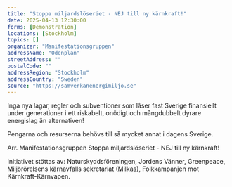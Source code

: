 ```yaml
---
title: "Stoppa miljardslöseriet - NEJ till ny kärnkraft!"
date: 2025-04-13 12:30:00
forms: [Demonstration]
locations: [Stockholm]
topics: []
organizer: "Manifestationsgruppen"
addressName: "Odenplan"
streetAddress: ""
postalCode: ""
addressRegion: "Stockholm"
addressCountry: "Sweden"
source: "https://samverkanenergimiljo.se"
---
```

Inga nya lagar, regler och subventioner som låser fast Sverige finansiellt under generationer i ett riskabelt, onödigt och mångdubbelt dyrare energislag än alternativen!

Pengarna och resurserna behövs till så mycket annat i dagens Sverige.

Arr. Manifestationsgruppen Stoppa miljardslöseriet - NEJ till ny kärnkraft!

Initiativet stöttas av: Naturskyddsföreningen, Jordens Vänner, Greenpeace, Miljörörelsens kärnavfalls sekretariat (Milkas), Folkkampanjen mot Kärnkraft-Kärnvapen.